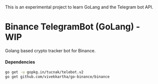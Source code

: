 This is an experimental project to learn GoLang and the Telegram bot API.

# Binance TelegramBot (GoLang) - WIP
Golang based crypto tracker bot for Binance.

#### Dependencies
```sh
go get -u gopkg.in/tucnak/telebot.v2
go get github.com/vivekkartha/go-binance/binance
```
